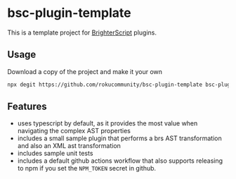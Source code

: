 # bsc-plugin-template
This is a template project for [BrighterScript](https://github.com/rokucommunity/brighterscript) plugins.

## Usage
Download a copy of the project and make it your own
```bash
npx degit https://github.com/rokucommunity/bsc-plugin-template bsc-plugin-awesome
```

## Features
 - uses typescript by default, as it provides the most value when navigating the complex AST properties
 - includes a small sample plugin that performs a brs AST transformation and also an XML ast transformation
 - includes sample unit tests
 - includes a default github actions workflow that also supports releasing to npm if you set the `NPM_TOKEN` secret in github.
